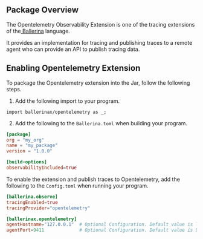 ## Package Overview

The Opentelemetry Observability Extension is one of the tracing extensions of the<a target="_blank" href="https://ballerina.io/"> Ballerina</a> language.

It provides an implementation for tracing and publishing traces to a remote agent who can provide an API to publish tracing data.

## Enabling Opentelemetry Extension

To package the Opentelemetry extension into the Jar, follow the following steps.
1. Add the following import to your program.
```ballerina
import ballerinax/opentelemetry as _;
```

2. Add the following to the `Ballerina.toml` when building your program.
```toml
[package]
org = "my_org"
name = "my_package"
version = "1.0.0"

[build-options]
observabilityIncluded=true
```

To enable the extension and publish traces to Opentelemetry, add the following to the `Config.toml` when running your program.
```toml
[ballerina.observe]
tracingEnabled=true
tracingProvider="opentelemetry"

[ballerinax.opentelemetry]
agentHostname="127.0.0.1"  # Optional Configuration. Default value is localhost
agentPort=9411             # Optional Configuration. Default value is 9411
```
